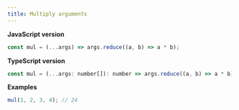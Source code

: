 ```yaml
---
title: Multiply arguments
---
```


**JavaScript version**

```js
const mul = (...args) => args.reduce((a, b) => a * b);
```

**TypeScript version**

```js
const mul = (...args: number[]): number => args.reduce((a, b) => a * b);
```

**Examples**

```js
mul(1, 2, 3, 4); // 24
```
